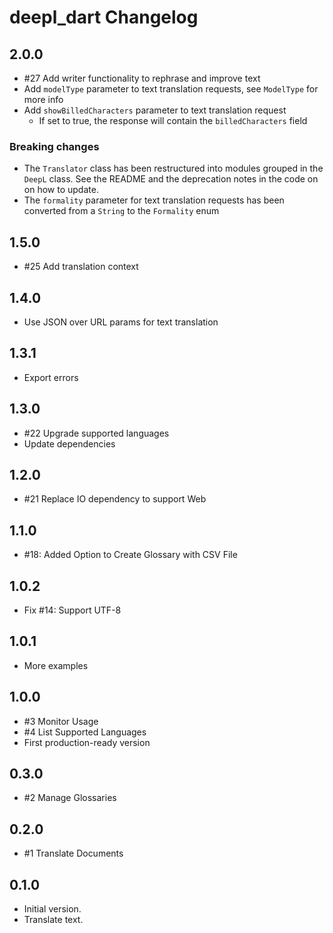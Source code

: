 # deepl_dart Changelog

## 2.0.0

- #27 Add writer functionality to rephrase and improve text
- Add `modelType` parameter to text translation requests, see `ModelType` for more info
- Add `showBilledCharacters` parameter to text translation request
  - If set to true, the response will contain the `billedCharacters` field

### Breaking changes

- The `Translator` class has been restructured into modules grouped in the `DeepL` class. See the README and the deprecation notes in the code on on how to update. 
- The `formality` parameter for text translation requests has been converted from a `String` to the `Formality` enum

## 1.5.0

- #25 Add translation context

## 1.4.0

- Use JSON over URL params for text translation

## 1.3.1

- Export errors

## 1.3.0

- #22 Upgrade supported languages
- Update dependencies

## 1.2.0

- #21 Replace IO dependency to support Web

## 1.1.0

- #18: Added Option to Create Glossary with CSV File

## 1.0.2

- Fix #14: Support UTF-8

## 1.0.1

- More examples

## 1.0.0

- #3 Monitor Usage
- #4 List Supported Languages
- First production-ready version

## 0.3.0

- #2 Manage Glossaries

## 0.2.0

- #1 Translate Documents

## 0.1.0

- Initial version.
- Translate text.